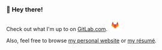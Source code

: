 ### :wave: **Hey there!**

Check out what I'm up to on [GitLab.com](https://gitlab.com/nfriend).
<img style="height: 2rem" src="gitlab-icon-rgb.svg" />

Also, feel free to browse [my personal website](https://nathanfriend.io) or [my résumé](https://resume.nathanfriend.io/).

